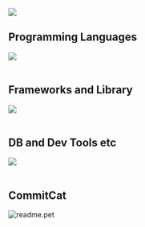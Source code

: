 
![](https://github-readme-stats.vercel.app/api/top-langs?username=Fukuemon&show_icons=true&locale=en&layout=compact)

## Programming Languages

<img src="https://skillicons.dev/icons?i=html,css,js,typescript,python,java,php" /> <br /><br />

## Frameworks and Library

<img src="https://skillicons.dev/icons?i=react,next,django,spring,laravel" /> <br /><br />

## DB and Dev Tools etc

<img src="https://skillicons.dev/icons?i=mysql,postgresql,docker,git,github,gitlab,vscode,linux,aws,figma,nginx" /> <br /><br />

## CommitCat
![readme.pet](https://readme.pet/api?username=Fukuemon)

